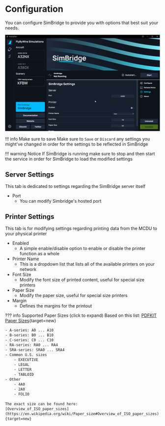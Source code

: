 # Configuration
You can configure SimBridge to provide you with options that best suit your needs.

![configuration](assets/simbridge/simbrideg_config.png)

!!! info Make sure to save
    Make sure to `Save` or `Discard` any settings you might've changed in order for the settings to be reflected in SimBridge

!!! warning Notice 
    If SimBridge is running make sure to stop and then start the service in order for SimBridge to load the modified settings

## Server Settings
This tab is dedicated to settings regarding the SimBridge server itself
- Port
  - You can modify Simbridge's hosted port

## Printer Settings
This tab is for modifying settings regarding printing data from the MCDU to your physical printer
- Enabled
  - A simple enable/disable option to enable or disable the printer function as a whole
- Printer Name
  - This is a dropdown list that lists all of the available printers on your network
-  Font Size
   - Modify the font size of printed content, useful for special size printers
 - Paper Size
   - Modify the paper size, useful for special size printers
-  Margin
   -  Defines the margins for the printout

??? info Supported Paper Sizes (click to expand)
    Based on this list: [PDFKIT Paper Sizes](https://pdfkit.org/docs/paper_sizes.html){target=new}

    - A-series: A0 ... A10
    - B-series: B0 ... B10
    - C-series: C0 ... C10
    - RA-series: RA0 ... RA4
    - SRA-series: SRA0 ... SRA4
    - Common U.S. sizes
        - EXECUTIVE
        - LEGAL
        - LETTER
        - TABLOID
    - Other
        - 4A0
        - 2A0
        - FOLIO

    The exact size can be found here:
    [Overview_of_ISO_paper_sizes](https://en.wikipedia.org/wiki/Paper_size#Overview_of_ISO_paper_sizes){target=new}